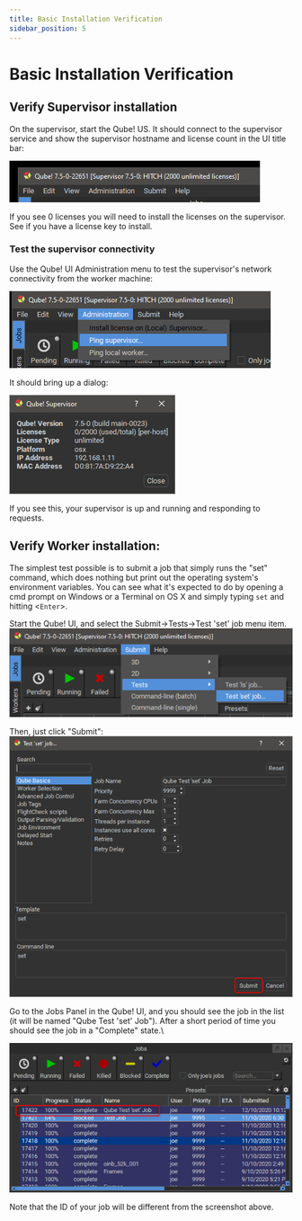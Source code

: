 ```yaml
---
title: Basic Installation Verification
sidebar_position: 5
---
```


# Basic Installation Verification

## Verify Supervisor installation

On the supervisor, start the Qube! US. It should connect to the
supervisor service and show the supervisor hostname and license count in
the UI title bar:

![image](img/57ea86e886b845247fc24ae9422575fd8179b97b.png)

If you see 0 licenses you will need to install the licenses on the
supervisor. See if you have a license key to install.

### Test the supervisor connectivity

Use the Qube! UI Administration menu to test the supervisor's network
connectivity from the worker machine:

![image](img/4bbaba0dc2c83046127b8506da59be1936046d9b.png)

It should bring up a dialog:

![image](img/29a2bd35f11cb7a6db0663b6783eddf3648e1a79.png)

If you see this, your supervisor is up and running and responding to
requests.

## Verify Worker installation:

The simplest test possible is to submit a job that simply runs the
"set" command, which does nothing but print out the operating
system's environment variables. You can see what it's expected to do
by opening a cmd prompt on Windows or a Terminal on OS X and simply
typing `set` and hitting \<`Enter`\>.

Start the Qube! UI, and select the Submit-\>Tests-\>Test 'set' job
menu item.\
![image](img/e822834479db83256b84996480046ce493d11167.png)

Then, just click "Submit":\
![image](img/4a0c1bf250695778a04af881d0ae7d2e37fcb224.png)

Go to the Jobs Panel in the Qube! UI, and you should see the job in the
list (it will be named "Qube Test 'set' Job"). After a short period
of time you should see the job in a "Complete" state.\

![image](img/98320480a21ab119fd28da2629a06990e01df218.png)

Note that the ID of your job will be different from the screenshot
above.
